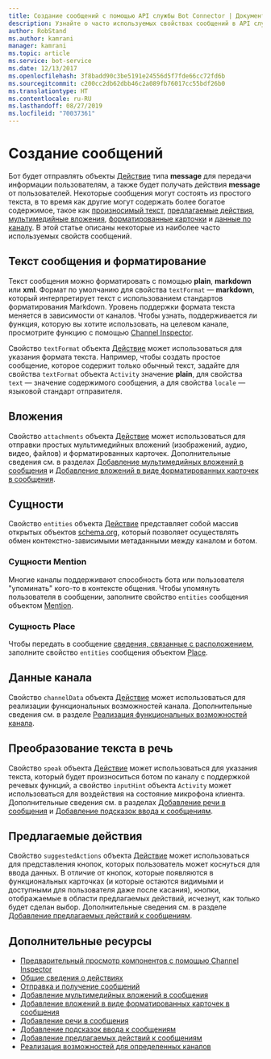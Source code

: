 ```yaml
---
title: Создание сообщений с помощью API службы Bot Connector | Документация Майкрософт
description: Узнайте о часто используемых свойствах сообщений в API службы Bot Connector.
author: RobStand
ms.author: kamrani
manager: kamrani
ms.topic: article
ms.service: bot-service
ms.date: 12/13/2017
ms.openlocfilehash: 3f8badd90c3be5191e24556d5f7fde66cc72fd6b
ms.sourcegitcommit: c200cc2db62dbb46c2a089fb76017cc55bdf26b0
ms.translationtype: HT
ms.contentlocale: ru-RU
ms.lasthandoff: 08/27/2019
ms.locfileid: "70037361"
---
```

# <a name="create-messages"></a>Создание сообщений

Бот будет отправлять объекты [Действие][] типа **message** для передачи информации пользователям, а также будет получать действия **message** от пользователей. Некоторые сообщения могут состоять из простого текста, в то время как другие могут содержать более богатое содержимое, такое как [произносимый текст](bot-framework-rest-connector-text-to-speech.md), [предлагаемые действия](bot-framework-rest-connector-add-suggested-actions.md), [мультимедийные вложения](bot-framework-rest-connector-add-media-attachments.md), [форматированные карточки](bot-framework-rest-connector-add-rich-cards.md) и [данные по каналу](bot-framework-rest-connector-channeldata.md). В этой статье описаны некоторые из наиболее часто используемых свойств сообщений.

## <a name="message-text-and-formatting"></a>Текст сообщения и форматирование

Текст сообщения можно форматировать с помощью **plain**, **markdown** или **xml**. Формат по умолчанию для свойства `textFormat` — **markdown**, который интерпретирует текст с использованием стандартов форматирования Markdown. Уровень поддержки формата текста меняется в зависимости от каналов. Чтобы узнать, поддерживается ли функция, которую вы хотите использовать, на целевом канале, просмотрите функцию с помощью [Channel Inspector][ChannelInspector]. 

Свойство `textFormat` объекта [Действие][] может использоваться для указания формата текста. Например, чтобы создать простое сообщение, которое содержит только обычный текст, задайте для свойства `textFormat` объекта `Activity` значение **plain**, для свойства `text` — значение содержимого сообщения, а для свойства `locale` — языковой стандарт отправителя. 

## <a name="attachments"></a>Вложения

Свойство `attachments` объекта [Действие][] может использоваться для отправки простых мультимедийных вложений (изображений, аудио, видео, файлов) и форматированных карточек. Дополнительные сведения см. в разделах [Добавление мультимедийных вложений в сообщения](bot-framework-rest-connector-add-media-attachments.md) и [Добавление вложений в виде форматированных карточек в сообщения](bot-framework-rest-connector-add-rich-cards.md).

## <a name="entities"></a>Сущности

Свойство `entities` объекта [Действие][] представляет собой массив открытых объектов <a href="http://schema.org/" target="_blank">schema.org</a>, который позволяет осуществлять обмен контекстно-зависимыми метаданными между каналом и ботом.

### <a name="mention-entities"></a>Сущности Mention

Многие каналы поддерживают способность бота или пользователя "упоминать" кого-то в контексте общения. Чтобы упомянуть пользователя в сообщении, заполните свойство `entities` сообщения объектом [Mention][]. 

### <a name="place-entities"></a>Сущность Place

Чтобы передать в сообщение <a href="https://schema.org/Place" target="_blank">сведения, связанные с расположением</a>, заполните свойство `entities` сообщения объектом [Place][]. 

## <a name="channel-data"></a>Данные канала

Свойство `channelData` объекта [Действие][] может использоваться для реализации функциональных возможностей канала. Дополнительные сведения см. в разделе [Реализация функциональных возможностей канала](bot-framework-rest-connector-channeldata.md).

## <a name="text-to-speech"></a>Преобразование текста в речь

Свойство `speak` объекта [Действие][] может использоваться для указания текста, который будет произноситься ботом по каналу с поддержкой речевых функций, а свойство `inputHint` объекта `Activity` может использоваться для воздействия на состояние микрофона клиента. Дополнительные сведения см. в разделах [Добавление речи в сообщения](bot-framework-rest-connector-text-to-speech.md) и [Добавление подсказок ввода к сообщениям](bot-framework-rest-connector-add-input-hints.md).

## <a name="suggested-actions"></a>Предлагаемые действия

Свойство `suggestedActions` объекта [Действие][] может использоваться для представления кнопок, которых пользователь может коснуться для ввода данных. В отличие от кнопок, которые появляются в функциональных карточках (и которые остаются видимыми и доступными для пользователя даже после касания), кнопки, отображаемые в области предлагаемых действий, исчезнут, как только будет сделан выбор. Дополнительные сведения см. в разделе [Добавление предлагаемых действий к сообщениям](bot-framework-rest-connector-add-suggested-actions.md).

## <a name="additional-resources"></a>Дополнительные ресурсы

- [Предварительный просмотр компонентов с помощью Channel Inspector][ChannelInspector]
- [Общие сведения о действиях](bot-framework-rest-connector-activities.md)
- [Отправка и получение сообщений](bot-framework-rest-connector-send-and-receive-messages.md)
- [Добавление мультимедийных вложений в сообщения](bot-framework-rest-connector-add-media-attachments.md)
- [Добавление вложений в виде форматированных карточек в сообщения](bot-framework-rest-connector-add-rich-cards.md)
- [Добавление речи в сообщения](bot-framework-rest-connector-text-to-speech.md)
- [Добавление подсказок ввода к сообщениям](bot-framework-rest-connector-add-input-hints.md)
- [Добавление предлагаемых действий к сообщениям](bot-framework-rest-connector-add-suggested-actions.md)
- [Реализация возможностей для определенных каналов](bot-framework-rest-connector-channeldata.md)

[ChannelInspector]: ../bot-service-channel-inspector.md
[textFormating]: ../bot-service-channel-inspector.md#text-formatting

[Действие]: bot-framework-rest-connector-api-reference.md#activity-object
[Mention]: bot-framework-rest-connector-api-reference.md#mention-object
[Place]: bot-framework-rest-connector-api-reference.md#place-object

